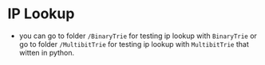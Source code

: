 # IP Lookup

- you can go to folder `/BinaryTrie` for testing ip lookup with `BinaryTrie` or go to folder `/MultibitTrie` for testing ip lookup with `MultibitTrie` that witten in python.  
